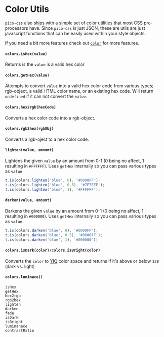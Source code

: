 

# Color Utils
`pico-css` also ships with a simple set of color utilities that most CSS pre-processors have. Since `pico-css` is just JSON, these are utils are just javascript functions that can be easily used within your style objects.

If you need a bit more features check out [`color`](https://github.com/Qix-/color) for more features.



#### `colors.isHex(value)`

Returns is the `value` is a valid hex color


#### `colors.getHex(value)`
Attempts to convert `value` into a valid hex color code from various types; rgb-object, a valid HTML color name, or an existing hex code. Will return `undefined` if it can not convert the `value`.


#### `colors.hex2rgb(hexCode)`
Converts a hex color code into a rgb-object.


#### `colors.rgb2hex(rgbObj)`
Converts a rgb-oject to a hex color code.

#### `lighten(value, amount)`
Lightens the given `value` by an amount from 0-1 (0 being no affect, 1 resulting in `#FFFFFF`). Uses `getHex` internally so you can pass various types as `value`

```js
t.is(colors.lighten('blue', 0), '#0000FF');
t.is(colors.lighten('blue', 0.5), '#7F7FFF');
t.is(colors.lighten('blue', 1), '#FFFFFF');
```


#### `darken(value, amount)`
Darkens the given `value` by an amount from 0-1 (0 being no affect, 1 resulting in `#000000`). Uses `getHex` internally so you can pass various types as `value`

```js
t.is(colors.darken('blue', 0), '#0000FF');
t.is(colors.darken('blue', 0.5), '#00007F');
t.is(colors.darken('blue', 1), '#000000');
```


#### `colors.isDark(color)/colors.isBright(color)`

Converts the `color` to [YIQ](https://www.wikiwand.com/en/YIQ) color space and returns if it's above or below `128` (dark vs. light)


#### `colors.luminace()`

```
isHex
getHex
hex2rgb
rgb2hex
lighten
darken
fade
isDark
isBright
luminanace
contrastRatio
```